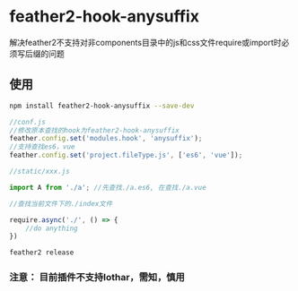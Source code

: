 feather2-hook-anysuffix
===============================

解决feather2不支持对非components目录中的js和css文件require或import时必须写后缀的问题

## 使用

```sh
npm install feather2-hook-anysuffix --save-dev
```

```js
//conf.js
//修改原本查找的hook为feather2-hook-anysuffix
feather.config.set('modules.hook', 'anysuffix');
//支持查找es6，vue
feather.config.set('project.fileType.js', ['es6', 'vue']);
```

```js
//static/xxx.js

import A from './a'; //先查找./a.es6, 在查找./a.vue

//查找当前文件下的./index文件

require.async('./', () => {
	//do anything
})
```

```sh
feather2 release
```

### 注意： 目前插件不支持lothar，需知，慎用